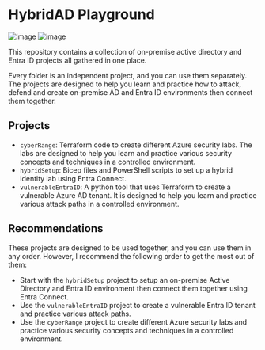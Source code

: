 # HybridAD Playground

![image](https://github.com/user-attachments/assets/62067d10-3e9f-4f1e-93b0-6ce32f25a944)
![image](https://github.com/user-attachments/assets/b01d3664-687d-4e57-a2a1-9117c08bcb54)

This repository contains a collection of on-premise active directory and Entra ID projects all gathered in one place.

Every folder is an independent project, and you can use them separately. The projects are designed to help you learn and practice how to attack, defend and create on-premise AD and Entra ID environments then connect them together.

## Projects

- `cyberRange`: Terraform code to create different Azure security labs. The labs are designed to help you learn and practice various security concepts and techniques in a controlled environment.
- `hybridSetup`: Bicep files and PowerShell scripts to set up a hybrid identity lab using Entra Connect.
- `vulnerableEntraID`: A python tool that uses Terraform to create a vulnerable Azure AD tenant. It is designed to help you learn and practice various attack paths in a controlled environment.

## Recommendations

These projects are designed to be used together, and you can use them in any order. However, I recommend the following order to get the most out of them:

- Start with the `hybridSetup` project to setup an on-premise Active Directory and Entra ID environment then connect them together using Entra Connect.
- Use the `vulnerableEntraID` project to create a vulnerable Entra ID tenant and practice various attack paths.
- Use the `cyberRange` project to create different Azure security labs and practice various security concepts and techniques in a controlled environment.
